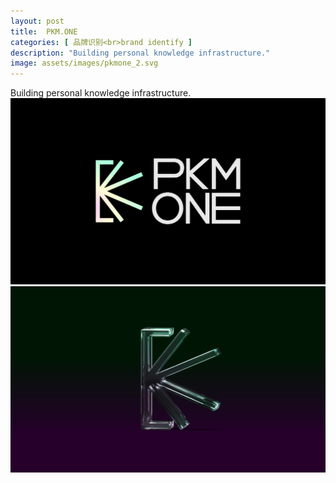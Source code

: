 ```yaml
---
layout: post
title:  PKM.ONE
categories: [ 品牌识别<br>brand identify ]
description: "Building personal knowledge infrastructure."
image: assets/images/pkmone_2.svg
---
```

Building personal knowledge infrastructure.
![](/assets/images/pkmone_1.svg)
![](/assets/images/pkmone_2.svg)
